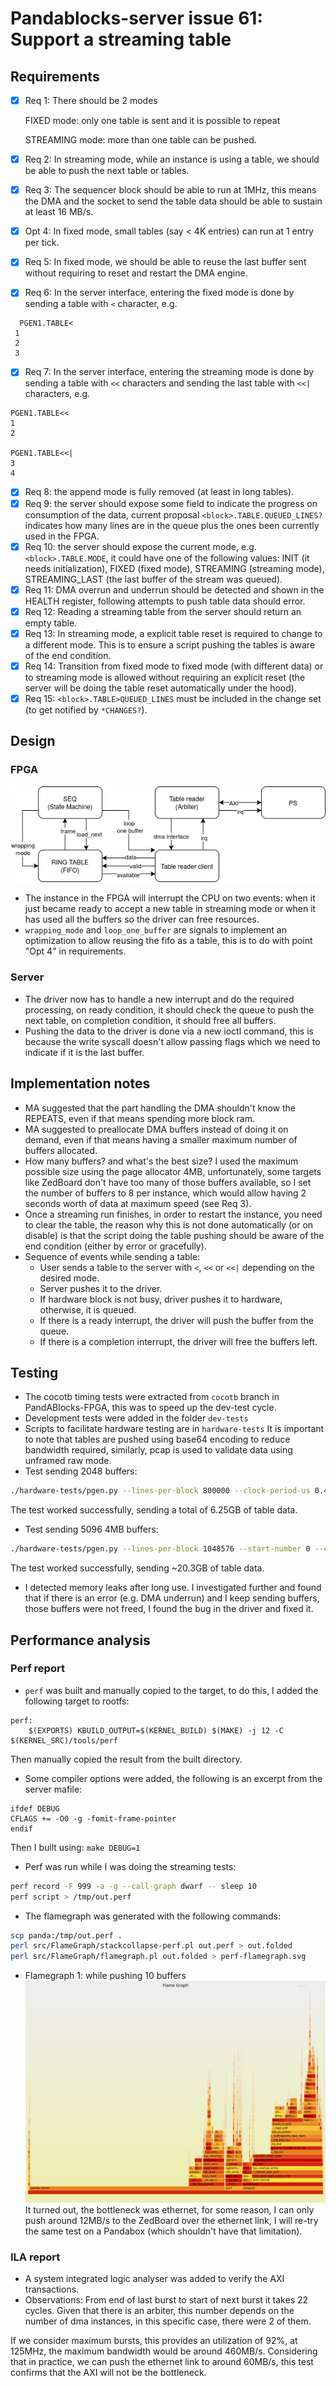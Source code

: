 # Pandablocks-server issue 61: Support a streaming table

## Requirements
- [x] Req 1: There should be 2 modes

  FIXED mode: only one table is sent and it is possible to repeat

  STREAMING mode: more than one table can be pushed.

- [x] Req 2: In streaming mode, while an instance is using a table, we should be
able to push the next table or tables.
- [x] Req 3: The sequencer block should be able to run at 1MHz, this means the DMA
  and the socket to send the table data should be able to sustain at least
  16 MB/s.
- [x] Opt 4: In fixed mode, small tables (say < 4K entries) can run at 1
entry per tick.
- [x] Req 5: In fixed mode, we should be able to reuse the last buffer sent
  without requiring to reset and restart the DMA engine.
- [x] Req 6: In the server interface, entering the fixed mode is done by
  sending a table with `<` character, e.g.

```
  PGEN1.TABLE<
 1 
 2
 3
 ```

- [x] Req 7: In the server interface, entering the streaming mode is done by
sending a table with `<<` characters and sending the last table with `<<|`
characters, e.g.
```
PGEN1.TABLE<<
1
2

PGEN1.TABLE<<|
3
4

```

- [x] Req 8: the append mode is fully removed (at least in long tables).
- [x] Req 9: the server should expose some field to indicate the progress on
  consumption of the data, current proposal `<block>.TABLE.QUEUED_LINES?`
  indicates how many lines are in the queue plus the ones been currently used
  in the FPGA.
- [x] Req 10: the server should expose the current mode, e.g.
  `<block>.TABLE.MODE`, it could have one of the following values:
  INIT (it needs initialization), FIXED (fixed mode), STREAMING
  (streaming mode), STREAMING_LAST (the last buffer of the stream was queued).
- [x] Req 11: DMA overrun and underrun should be detected and shown in the
  HEALTH register, following attempts to push table data should error.
- [x] Req 12: Reading a streaming table from the server should return an empty
  table.
- [x] Req 13: In streaming mode, a explicit table reset is required to change
  to a different mode. This is to ensure a script pushing the tables is aware of
  the end condition.
- [x] Req 14: Transition from fixed mode to fixed mode (with different data) or
  to streaming mode is allowed without requiring an explicit reset (the server
  will be doing the table reset automatically under the hood).
- [x] Req 15:  `<block>.TABLE>QUEUED_LINES` must be included in the change set
  (to get notified by `*CHANGES?`).

## Design
### FPGA
![](seq-structure.drawio.png)
- The instance in the FPGA will interrupt the CPU on two events: when it just
became ready to accept a new table in streaming mode or when it has used all
the buffers so the driver can free resources.
- `wrapping_mode` and `loop_one_buffer` are signals to implement an optimization
to allow reusing the fifo as a table, this is to do with point "Opt 4" in
requirements.

### Server
- The driver now has to handle a new interrupt and do the required processing,
on ready condition, it should check the queue to push the next table, on
completion condition, it should free all buffers.
- Pushing the data to the driver is done via a new ioctl command, this is
  because the write syscall doesn't allow passing flags which we need to
  indicate if it is the last buffer.

## Implementation notes
- MA suggested that the part handling the DMA shouldn't know the REPEATS, even
  if that means spending more block ram.
- MA suggested to preallocate DMA buffers instead of doing it on demand, even if
  that means having a smaller maximum number of buffers allocated.
- How many buffers? and what's the best size? I used the maximum possible size
  using the page allocator 4MB, unfortunately, some targets like ZedBoard don't
  have too many of those buffers available, so I set the number of buffers to 8
  per instance, which would allow having 2 seconds worth of data at maximum
  speed (see Req 3).
- Once a streaming run finishes, in order to restart the instance, you need to
  clear the table, the reason why this is not done automatically (or on disable)
  is that the script doing the table pushing should be aware of the end condition
  (either by error or gracefully).
- Sequence of events while sending a table:
  - User sends a table to the server with `<`, `<<` or `<<|` depending on the
    desired mode.
  - Server pushes it to the driver.
  - If hardware block is not busy, driver pushes it to hardware, otherwise, it
    is queued.
  - If there is a ready interrupt, the driver will push the buffer from the
    queue.
  - If there is a completion interrupt, the driver will free the buffers left.

## Testing
- The cocotb timing tests were extracted from `cocotb` branch in
  PandABlocks-FPGA, this was to speed up the dev-test cycle.
- Development tests were added in the folder `dev-tests`
- Scripts to facilitate hardware testing are in `hardware-tests`
It is important to note that tables are pushed using base64 encoding to reduce
bandwidth required, similarly, pcap is used to validate data using unframed raw
mode.
- Test sending 2048 buffers:
```bash
./hardware-tests/pgen.py --lines-per-block 800000 --clock-period-us 0.4 --nblocks 2048 192.168.0.1
```
The test worked successfully, sending a total of 6.25GB of table data.

- Test sending 5096 4MB buffers:
```bash
./hardware-tests/pgen.py --lines-per-block 1048576 --start-number 0 --clock-period-us 0.4 --nblocks 5096 192.168.0.1
```
The test worked successfully, sending ~20.3GB of table data.

- I detected memory leaks after long use. I investigated further and found that
  if there is an error (e.g. DMA underrun) and I keep sending buffers, those
  buffers were not freed, I found the bug in the driver and fixed it.

## Performance analysis

### Perf report
- `perf` was built and manually copied to the target, to do this, I added the
  following target to rootfs:
```
perf:
	$(EXPORTS) KBUILD_OUTPUT=$(KERNEL_BUILD) $(MAKE) -j 12 -C $(KERNEL_SRC)/tools/perf
```
Then manually copied the result from the built directory.
- Some compiler options were added, the following is an excerpt from the server
  mafile:

```
ifdef DEBUG
CFLAGS += -O0 -g -fomit-frame-pointer
endif
```
Then I built using: `make DEBUG=1`
- Perf was run while I was doing the streaming tests:
```bash
perf record -F 999 -a -g --call-graph dwarf -- sleep 10
perf script > /tmp/out.perf
```
- The flamegraph was generated with the following commands:
```bash
scp panda:/tmp/out.perf .
perl src/FlameGraph/stackcollapse-perf.pl out.perf > out.folded
perl src/FlameGraph/flamegraph.pl out.folded > perf-flamegraph.svg
```
- Flamegraph 1: while pushing 10 buffers
![](perf-flamegraph-1.svg)
It turned out, the bottleneck was ethernet, for some reason, I can only push
around 12MB/s to the ZedBoard over the ethernet link, I will re-try the same
test on a Pandabox (which shouldn't have that limitation).

### ILA report
- A system integrated logic analyser was added to verify the AXI transactions.
- Observations:
From end of last burst to start of next burst it takes 22 cycles.
Given that there is an arbiter, this number depends on the number of dma
instances, in this specific case, there were 2 of them.

If we consider maximum bursts, this provides an utilization of 92%, at 125MHz,
the maximum bandwidth would be around 460MB/s.
Considering that in practice, we can push the ethernet link to around 60MB/s,
this test confirms that the AXI will not be the bottleneck.
